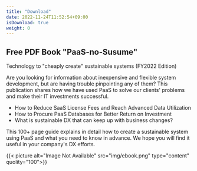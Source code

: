 ```yaml
---
title: "Download"
date: 2022-11-24T11:52:54+09:00
isDownload: true
weight: 0
---
```



<section>
<div>
  <h2>Free PDF Book "PaaS-no-Susume"</h2>
  <p>Technology to "cheaply create" sustainable systems (FY2022 Edition)</p>

  <P>Are you looking for information about inexpensive and flexible system development, but are having trouble pinpointing any of them? This publication shares how we have used PaaS to solve our clients' problems and make their IT investments successful.</p>

  <ul>
    <li>How to Reduce SaaS License Fees and Reach Advanced Data Utilization</li>
    <li>How to Procure PaaS Databases for Better Return on Investment</li>
    <li>What is sustainable DX that can keep up with business changes?</li>
  </ul>

  <p>This 100+ page guide explains in detail how to create a sustainable system using PaaS and what you need to know in advance. We hope you will find it useful in your company's DX efforts.</p>
</div>

{{< picture alt="Image Not Available" src="img/ebook.png" type="content" quolity="100">}}
</section>